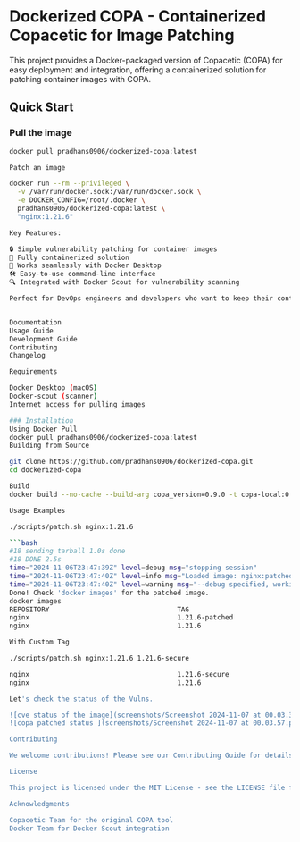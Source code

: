 # Dockerized COPA - Containerized Copacetic for Image Patching

This project provides a Docker-packaged version of Copacetic (COPA) for easy deployment and integration, offering a containerized solution for patching container images with COPA.

## Quick Start

### Pull the image
```bash
docker pull pradhans0906/dockerized-copa:latest

Patch an image

docker run --rm --privileged \
  -v /var/run/docker.sock:/var/run/docker.sock \
  -e DOCKER_CONFIG=/root/.docker \
  pradhans0906/dockerized-copa:latest \
  "nginx:1.21.6"

Key Features:

🔒 Simple vulnerability patching for container images
🐳 Fully containerized solution
🔄 Works seamlessly with Docker Desktop
🛠️ Easy-to-use command-line interface
🔍 Integrated with Docker Scout for vulnerability scanning

Perfect for DevOps engineers and developers who want to keep their container images secure without disrupting their existing workflows. Built for macOS users, compatible with Docker Desktop.


Documentation
Usage Guide
Development Guide
Contributing
Changelog

Requirements

Docker Desktop (macOS)
Docker-scout (scanner)
Internet access for pulling images

### Installation
Using Docker Pull
docker pull pradhans0906/dockerized-copa:latest
Building from Source

git clone https://github.com/pradhans0906/dockerized-copa.git
cd dockerized-copa

Build
docker build --no-cache --build-arg copa_version=0.9.0 -t copa-local:0.9.0 .

Usage Examples

./scripts/patch.sh nginx:1.21.6

```bash
#18 sending tarball 1.0s done
#18 DONE 2.5s
time="2024-11-06T23:47:39Z" level=debug msg="stopping session"
time="2024-11-06T23:47:40Z" level=info msg="Loaded image: nginx:patched"
time="2024-11-06T23:47:40Z" level=warning msg="--debug specified, working folder at /tmp/copa-3235261740 needs to be manually cleaned up"
Done! Check 'docker images' for the patched image.
docker images
REPOSITORY                                TAG                                                                           IMAGE ID       CREATED         SIZE
nginx                                     1.21.6-patched                                                                8945b370ac89   2 years ago     307MB
nginx                                     1.21.6                                                                        2bcabc23b454   2 years ago     418MB

With Custom Tag

./scripts/patch.sh nginx:1.21.6 1.21.6-secure

nginx                                     1.21.6-secure                                                                 a87859d4a2d2   2 years ago      307MB
nginx                                     1.21.6                                                                        2bcabc23b454   2 years ago      418MB

Let's check the status of the Vulns.

![cve status of the image](screenshots/Screenshot 2024-11-07 at 00.03.34.png)
![copa patched status ](screenshots/Screenshot 2024-11-07 at 00.03.57.png)

Contributing

We welcome contributions! Please see our Contributing Guide for details.

License

This project is licensed under the MIT License - see the LICENSE file for details.

Acknowledgments

Copacetic Team for the original COPA tool
Docker Team for Docker Scout integration



